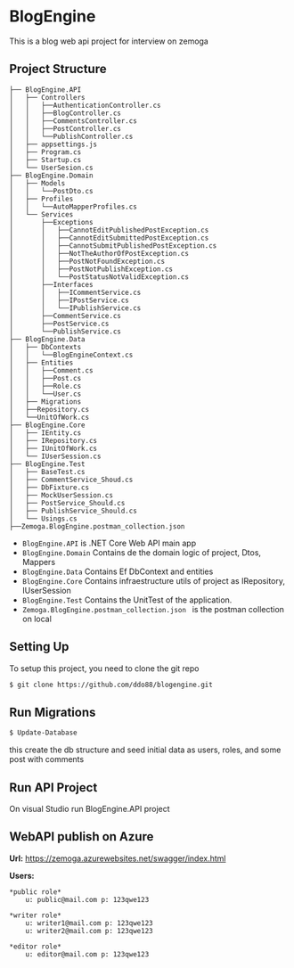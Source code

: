 # BlogEngine

This is a blog web api project for interview on zemoga


## Project Structure
```
├── BlogEngine.API
│   ├── Controllers
│   │	├──AuthenticationController.cs
│   │	├──BlogController.cs
│   │	├──CommentsController.cs
│   │	├──PostController.cs
│   │	└──PublishController.cs
│   ├── appsettings.js
│   ├── Program.cs
│   ├── Startup.cs
│   └── UserSesion.cs
├── BlogEngine.Domain
│   ├── Models
│   │	└──PostDto.cs
│   ├── Profiles
│   │	└──AutoMapperProfiles.cs
│   └── Services
│   	├──Exceptions
│		│	├──CannotEditPublishedPostException.cs
│		│	├──CannotEditSubmittedPostException.cs
│		│	├──CannotSubmitPublishedPostException.cs
│		│	├──NotTheAuthorOfPostException.cs
│		│	├──PostNotFoundException.cs
│		│	├──PostNotPublishException.cs
│		│	└──PostStatusNotValidException.cs
│   	├──Interfaces
│		│	├──ICommentService.cs
│		│	├──IPostService.cs
│		│	└──IPublishService.cs
│   	├──CommentService.cs
│   	├──PostService.cs
│   	└──PublishService.cs
├── BlogEngine.Data
│   ├── DbContexts
│   │	└──BlogEngineContext.cs
│   ├── Entities
│	│	├──Comment.cs
│	│	├──Post.cs
│	│	├──Role.cs
│	│	└──User.cs
│   ├── Migrations
│	├──Repository.cs
│	└──UnitOfWork.cs
├── BlogEngine.Core
│   ├── IEntity.cs
│   ├── IRepository.cs
│   ├── IUnitOfWork.cs
│   └── IUserSession.cs
├── BlogEngine.Test
│   ├── BaseTest.cs
│   ├── CommentService_Shoud.cs
│   ├── DbFixture.cs
│   ├── MockUserSession.cs
│   ├── PostService_Should.cs
│   ├── PublishService_Should.cs
│   └── Usings.cs
├──Zemoga.BlogEngine.postman_collection.json   
```

- `BlogEngine.API` is .NET Core Web API main app
- `BlogEngine.Domain` Contains de the domain logic of project, Dtos, Mappers
- `BlogEngine.Data` Contains Ef DbContext and entities
- `BlogEngine.Core` Contains infraestructure utils of project as IRepository, IUserSession
- `BlogEngine.Test` Contains the UnitTest of the application.
- `Zemoga.BlogEngine.postman_collection.json ` is the postman collection on local

## Setting Up

To setup this project, you need to clone the git repo

```sh
$ git clone https://github.com/ddo88/blogengine.git
```

## Run Migrations

```sh
$ Update-Database
```
this create the db structure and seed initial data as users, roles, and some post with comments

## Run API Project

On visual Studio run BlogEngine.API project


## WebAPI publish on Azure

**Url:** https://zemoga.azurewebsites.net/swagger/index.html

**Users:**

	*public role*
		u: public@mail.com p: 123qwe123

	*writer role*
		u: writer1@mail.com p: 123qwe123
		u: writer2@mail.com p: 123qwe123

	*editor role*
		u: editor@mail.com p: 123qwe123
	